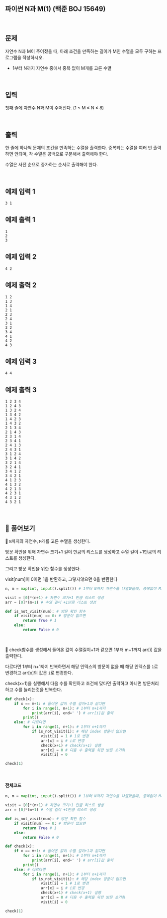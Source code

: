 ## 파이썬 N과 M(1) (백준 BOJ 15649)

<br>

## 문제

자연수 N과 M이 주어졌을 때, 아래 조건을 만족하는 길이가 M인 수열을 모두 구하는 프로그램을 작성하시오.

- 1부터 N까지 자연수 중에서 중복 없이 M개를 고른 수열

<br>

## 입력

첫째 줄에 자연수 N과 M이 주어진다. (1 ≤ M ≤ N ≤ 8)

<br>

## 출력

한 줄에 하나씩 문제의 조건을 만족하는 수열을 출력한다. 중복되는 수열을 여러 번 출력하면 안되며, 각 수열은 공백으로 구분해서 출력해야 한다.

수열은 사전 순으로 증가하는 순서로 출력해야 한다.

<br>

## 예제 입력 1 

```
3 1
```

## 예제 출력 1 

```
1
2
3
```

## 예제 입력 2 

```
4 2
```

## 예제 출력 2 

```
1 2
1 3
1 4
2 1
2 3
2 4
3 1
3 2
3 4
4 1
4 2
4 3
```

## 예제 입력 3 

```
4 4
```

## 예제 출력 3 

```
1 2 3 4
1 2 4 3
1 3 2 4
1 3 4 2
1 4 2 3
1 4 3 2
2 1 3 4
2 1 4 3
2 3 1 4
2 3 4 1
2 4 1 3
2 4 3 1
3 1 2 4
3 1 4 2
3 2 1 4
3 2 4 1
3 4 1 2
3 4 2 1
4 1 2 3
4 1 3 2
4 2 1 3
4 2 3 1
4 3 1 2
4 3 2 1
```

<br>

## 📝 풀어보기

📌 `N`까지의 자연수, `M`개를 고른 수열을 생성한다.

방문 확인을 위해 자연수 크기+1 길이 만큼의 리스트를 생성하고 수열 길이 +1만큼의 리스트를 생성한다.

그리고 방문 확인을 위한 함수를 생성한다.

visit[num]이 0이면 1을 반환하고, 그렇지않으면 0을 반환한다

``` python
n, m = map(int, input().split()) # 1부터 N까지 자연수를 나열했을때, 중복없이 M개를 고른 수열

visit = [0]*(n+1) # 자연수 크기+1 만큼 리스트 생성
arr = [0]*(m+1) # 수열 길이 +1만큼 리스트 생성

def is_not_visit(num): # 방문 확인 함수 
    if visit[num] == 0: # 방문이 없으면
        return True # 1
    else:
        return False # 0
```

<br>

📌 check함수를 생성해서 들어온 값이 수열길이+1과 같으면 1부터 m+1까지 arr[i] 값을 출력한다.

다르다면 1부터 n+1까지 반복하면서 해당 인덱스의 방문이 없을 때 해당 인덱스를 `1`로 변경하고 arr[x]의 값은 `i`로 변경한다. 

check(x+1)을 실행해서 다음 수를 확인하고 조건에 맞다면 출력하고 아니면 방문처리하고 수를 늘리는것을 반복한다.

``` python
def check(x):
    if x == m+1: # 들어온 값이 수열 길이+1과 같다면
        for i in range(1, m+1): # 1부터 m+1까지 
            print(arr[i], end=' ') # arr[i]값 출력
        print()
    else: # 다르다면 
        for i in range(1, n+1): # 1부터 n+1까지
            if is_not_visit(i): # 해당 index 방문이 없으면
                visit[i] = 1 # 1로 변경
                arr[x] = i # i로 변경
                check(x+1) # check(x+1) 실행
                arr[x] = 0 # 다음 수 출력을 위한 방문 초기화
                visit[i] = 0

check(1)
```

<br>

#### 전체코드

``` python
n, m = map(int, input().split()) # 1부터 N까지 자연수를 나열했을때, 중복없이 M개를 고른 수열

visit = [0]*(n+1) # 자연수 크기+1 만큼 리스트 생성
arr = [0]*(m+1) # 수열 길이 +1만큼 리스트 생성

def is_not_visit(num): # 방문 확인 함수 
    if visit[num] == 0: # 방문이 없으면
        return True # 1
    else:
        return False # 0

def check(x):
    if x == m+1: # 들어온 값이 수열 길이+1과 같다면
        for i in range(1, m+1): # 1부터 m+1까지 
            print(arr[i], end=' ') # arr[i]값 출력
        print()
    else: # 다르다면 
        for i in range(1, n+1): # 1부터 n+1까지
            if is_not_visit(i): # 해당 index 방문이 없으면
                visit[i] = 1 # 1로 변경
                arr[x] = i # i로 변경
                check(x+1) # check(x+1) 실행
                arr[x] = 0 # 다음 수 출력을 위한 방문 초기화
                visit[i] = 0

check(1)
```


